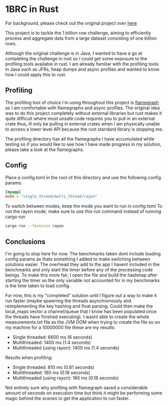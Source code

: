 # 1BRC in Rust

For background, please check out the original project over [here](https://github.com/gunnarmorling/1brc)

This project is to tackle the 1 billion row challenge, aiming to efficiently process and aggregate data from a large dataset consisting of one billion rows.

Although the original challenge is in Java, I wanted to have a go at completing the challenge in rust so I could get some exposure to the profiling tools available in rust. I am already familiar with the profiling tools in Java such as JFRs, heap dumps and async profiles and wanted to know how I could apply this to rust. 

## Profiling
The profiling tool of choice i'm using throughout this project is [flamegraph](https://github.com/flamegraph-rs/flamegraph) as I am comfortable with flamegraphs and async profiles. The original idea was to do this project completely without external libraries but rust makes it quite difficult where most unsafe code requires you to pull in an external crate thus, ill only be pulling in external crates when I am physically unable to access a lower level API because the rust standard library is stopping me.

The profiling directory has all the flamegraphs I have accumulated while testing so if you would like to see how I have made progress in my solution, please take a look at the flamegraphs.

## Config
Place a config.toml in the root of this directory and use the following config params:
```toml
[myapp]
mode = "single_thread/multi_thread/rayon"
```
To switch between modes, keep the mode you want to run in config.toml
To run the rayon mode, make sure to use this run command instead of running cargo run
```sh
cargo run --features rayon
```

## Conclusions
I'm going to stop here for now. The benchmarks taken dont include loading config params as thats something I added to make switching between solutions easier. The overhead they add to the app I havent included in the benchmarks and only start the timer before any of the processing code beings. To make this more fair, I open the file and build the hashmap after starting the timer so the only variable not accounted for in my benchmarks is the time taken to load config.

For now, this is my "completed" solution until I figure out a way to make it run faster (maybe spawning the threads asynchronously and reimplementing the key hashing and float parsing. Could then make the local_maps vector a channel/queue that I know has been populated once the threads have finished executing). I wasnt able to create the whole measurements.txt file as the JVM OOM when trying to create the file so on my machine for a 10000000 file these are my results:
- Single threaded: 6600 ms (6 seconds)
- Multithreaded: 1400 ms (1.4 seconds)
- Multithreaded (using rayon): 1400 ms (1.4 seconds)

Results when profiling:
- Single threaded: 810 ms (0.81 seconds)
- Multithreaded: 180 ms (0.18 seconds)
- Multithreaded (using rayon): 180 ms (0.18 seconds)

Not entirely sure why profiling with flamegraph saved a considerable amount of seconds on execution time but think it might be performing some magic behind the scenes to get the application to run faster.
